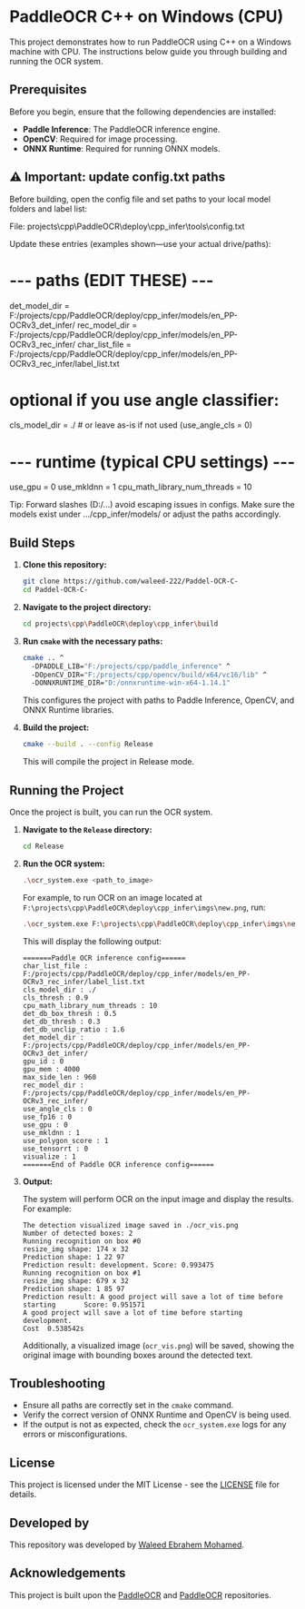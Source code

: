 # PaddleOCR C++ on Windows (CPU)

This project demonstrates how to run PaddleOCR using C++ on a Windows machine with CPU. The instructions below guide you through building and running the OCR system.

## Prerequisites

Before you begin, ensure that the following dependencies are installed:

- **Paddle Inference**: The PaddleOCR inference engine.
- **OpenCV**: Required for image processing.
- **ONNX Runtime**: Required for running ONNX models.

## ⚠️ Important: update config.txt paths

Before building, open the config file and set paths to your local model folders and label list:

File: projects\cpp\PaddleOCR\deploy\cpp_infer\tools\config.txt

Update these entries (examples shown—use your actual drive/paths):

# --- paths (EDIT THESE) ---
det_model_dir = F:/projects/cpp/PaddleOCR/deploy/cpp_infer/models/en_PP-OCRv3_det_infer/
rec_model_dir = F:/projects/cpp/PaddleOCR/deploy/cpp_infer/models/en_PP-OCRv3_rec_infer/
char_list_file = F:/projects/cpp/PaddleOCR/deploy/cpp_infer/models/en_PP-OCRv3_rec_infer/label_list.txt
# optional if you use angle classifier:
cls_model_dir = ./   # or leave as-is if not used (use_angle_cls = 0)

# --- runtime (typical CPU settings) ---
use_gpu = 0
use_mkldnn = 1
cpu_math_library_num_threads = 10


Tip: Forward slashes (D:/...) avoid escaping issues in configs. Make sure the models exist under .../cpp_infer/models/ or adjust the paths accordingly.

## Build Steps

1. **Clone this repository:**

    ```bash
    git clone https://github.com/waleed-222/Paddel-OCR-C-
    cd Paddel-OCR-C-
    ```

2. **Navigate to the project directory:**

    ```bash
    cd projects\cpp\PaddleOCR\deploy\cpp_infer\build
    ```

3. **Run `cmake` with the necessary paths:**

    ```bash
    cmake .. ^
      -DPADDLE_LIB="F:/projects/cpp/paddle_inference" ^
      -DOpenCV_DIR="F:/projects/cpp/opencv/build/x64/vc16/lib" ^
      -DONNXRUNTIME_DIR="D:/onnxruntime-win-x64-1.14.1"
    ```

    This configures the project with paths to Paddle Inference, OpenCV, and ONNX Runtime libraries.

4. **Build the project:**

    ```bash
    cmake --build . --config Release
    ```

    This will compile the project in Release mode.

## Running the Project

Once the project is built, you can run the OCR system.

1. **Navigate to the `Release` directory:**

    ```bash
    cd Release
    ```

2. **Run the OCR system:**

    ```bash
    .\ocr_system.exe <path_to_image>
    ```

    For example, to run OCR on an image located at `F:\projects\cpp\PaddleOCR\deploy\cpp_infer\imgs\new.png`, run:

    ```bash
    .\ocr_system.exe F:\projects\cpp\PaddleOCR\deploy\cpp_infer\imgs\new.png
    ```

    This will display the following output:

    ```
    =======Paddle OCR inference config======
    char_list_file : F:/projects/cpp/PaddleOCR/deploy/cpp_infer/models/en_PP-OCRv3_rec_infer/label_list.txt
    cls_model_dir : ./
    cls_thresh : 0.9
    cpu_math_library_num_threads : 10
    det_db_box_thresh : 0.5
    det_db_thresh : 0.3
    det_db_unclip_ratio : 1.6
    det_model_dir : F:/projects/cpp/PaddleOCR/deploy/cpp_infer/models/en_PP-OCRv3_det_infer/
    gpu_id : 0
    gpu_mem : 4000
    max_side_len : 960
    rec_model_dir : F:/projects/cpp/PaddleOCR/deploy/cpp_infer/models/en_PP-OCRv3_rec_infer/
    use_angle_cls : 0
    use_fp16 : 0
    use_gpu : 0
    use_mkldnn : 1
    use_polygon_score : 1
    use_tensorrt : 0
    visualize : 1
    =======End of Paddle OCR inference config======
    ```

3. **Output:**

    The system will perform OCR on the input image and display the results. For example:

    ```
    The detection visualized image saved in ./ocr_vis.png
    Number of detected boxes: 2
    Running recognition on box #0
    resize_img shape: 174 x 32
    Prediction shape: 1 22 97
    Prediction result: development. Score: 0.993475
    Running recognition on box #1
    resize_img shape: 679 x 32
    Prediction shape: 1 85 97
    Prediction result: A good project will save a lot of time before starting       Score: 0.951571
    A good project will save a lot of time before starting
    development.
    Cost  0.538542s
    ```

    Additionally, a visualized image (`ocr_vis.png`) will be saved, showing the original image with bounding boxes around the detected text.

## Troubleshooting

- Ensure all paths are correctly set in the `cmake` command.
- Verify the correct version of ONNX Runtime and OpenCV is being used.
- If the output is not as expected, check the `ocr_system.exe` logs for any errors or misconfigurations.

## License

This project is licensed under the MIT License - see the [LICENSE](LICENSE) file for details.

## Developed by

This repository was developed by [Waleed Ebrahem Mohamed](https://www.linkedin.com/in/waleed-ebrahem-46624a1b2/).

## Acknowledgements

This project is built upon the [PaddleOCR](https://github.com/PaddlePaddle/PaddleOCR) and [PaddleOCR](https://github.com/Mushroomcat9998/PaddleOCR/tree/main) repositories.

